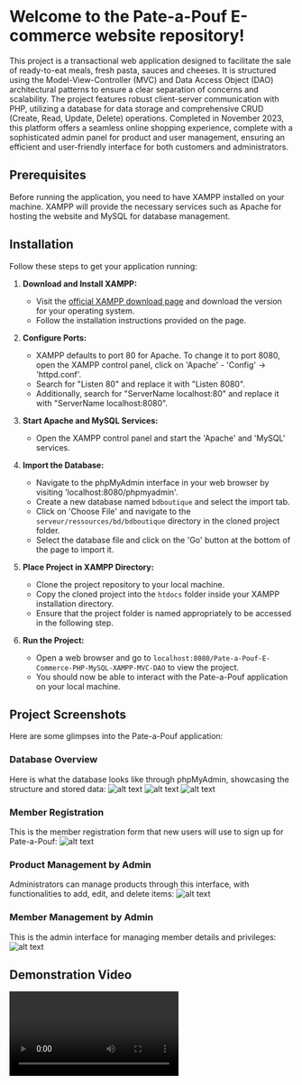 # Welcome to the Pate-a-Pouf E-commerce website repository!
This project is a transactional web application designed to facilitate the sale of ready-to-eat meals, fresh pasta, sauces and cheeses. It is structured using the Model-View-Controller (MVC) and Data Access Object (DAO) architectural patterns to ensure a clear separation of concerns and scalability. The project features robust client-server communication with PHP, utilizing a database for data storage and comprehensive CRUD (Create, Read, Update, Delete) operations. Completed in November 2023, this platform offers a seamless online shopping experience, complete with a sophisticated admin panel for product and user management, ensuring an efficient and user-friendly interface for both customers and administrators.

## Prerequisites

Before running the application, you need to have XAMPP installed on your machine. XAMPP will provide the necessary services such as Apache for hosting the website and MySQL for database management.

## Installation

Follow these steps to get your application running:

1. **Download and Install XAMPP:**
   - Visit the [official XAMPP download page](https://www.apachefriends.org/download.html) and download the version for your operating system.
   - Follow the installation instructions provided on the page.

2. **Configure Ports:**
   - XAMPP defaults to port 80 for Apache. To change it to port 8080, open the XAMPP control panel, click on 'Apache' - 'Config' → 'httpd.conf'.
   - Search for "Listen 80" and replace it with "Listen 8080".
   - Additionally, search for "ServerName localhost:80" and replace it with "ServerName localhost:8080".

3. **Start Apache and MySQL Services:**
   - Open the XAMPP control panel and start the 'Apache' and 'MySQL' services.

4. **Import the Database:**
   - Navigate to the phpMyAdmin interface in your web browser by visiting 'localhost:8080/phpmyadmin'.
   - Create a new database named `bdboutique` and select the import tab.
   - Click on 'Choose File' and navigate to the `serveur/ressources/bd/bdboutique` directory in the cloned project folder.
   - Select the database file and click on the 'Go' button at the bottom of the page to import it.

5. **Place Project in XAMPP Directory:**
   - Clone the project repository to your local machine.
   - Copy the cloned project into the `htdocs` folder inside your XAMPP installation directory.
   - Ensure that the project folder is named appropriately to be accessed in the following step.

6. **Run the Project:**
   - Open a web browser and go to `localhost:8080/Pate-a-Pouf-E-Commerce-PHP-MySQL-XAMPP-MVC-DAO` to view the project.
   - You should now be able to interact with the Pate-a-Pouf application on your local machine.

## Project Screenshots

Here are some glimpses into the Pate-a-Pouf application:

### Database Overview
Here is what the database looks like through phpMyAdmin, showcasing the structure and stored data:
![alt text](image.png)
![alt text](image-1.png)
![alt text](image-2.png)

### Member Registration
This is the member registration form that new users will use to sign up for Pate-a-Pouf:
![alt text](image-5.png)

### Product Management by Admin
Administrators can manage products through this interface, with functionalities to add, edit, and delete items:
![alt text](image-3.png)

### Member Management by Admin
This is the admin interface for managing member details and privileges:
![alt text](image-4.png)

## Demonstration Video
<video controls src="Pâte-à-Pouf - Google Chrome 2023-11-19 22-47-17.mp4" title="Title"></video>